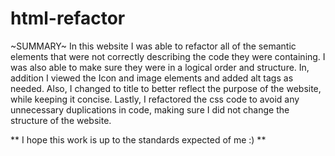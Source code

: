 # html-refactor

~SUMMARY~
In this website I was able to refactor all of the semantic elements that were not correctly describing the
code they were containing. I was also able to make sure they were in a logical order and structure. In, addition
I viewed the Icon and image elements and added alt tags as needed. Also, I changed to title to better reflect the 
purpose of the website, while keeping it concise. Lastly, I refactored the css code to avoid any unnecessary 
duplications in code, making sure I did not change the structure of the website.

** I hope this work is up to the standards expected of me :) **
